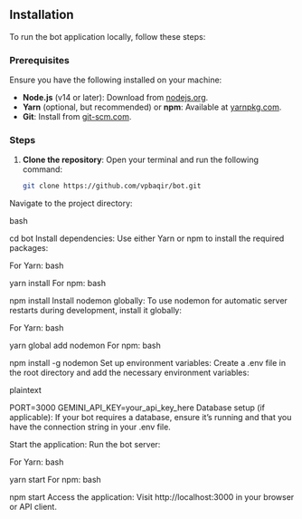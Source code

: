 ## Installation

To run the bot application locally, follow these steps:

### Prerequisites

Ensure you have the following installed on your machine:

- **Node.js** (v14 or later): Download from [nodejs.org](https://nodejs.org/).
- **Yarn** (optional, but recommended) or **npm**: Available at [yarnpkg.com](https://yarnpkg.com/).
- **Git**: Install from [git-scm.com](https://git-scm.com/).

### Steps

1. **Clone the repository**:
   Open your terminal and run the following command:
   ```bash
   git clone https://github.com/vpbaqir/bot.git
Navigate to the project directory:

bash
 
cd bot
Install dependencies: Use either Yarn or npm to install the required packages:

For Yarn:
bash
 
yarn install
For npm:
bash
 
npm install
Install nodemon globally: To use nodemon for automatic server restarts during development, install it globally:

For Yarn:
bash
 
yarn global add nodemon
For npm:
bash
 
npm install -g nodemon
Set up environment variables: Create a .env file in the root directory and add the necessary environment variables:

plaintext
 
PORT=3000
GEMINI_API_KEY=your_api_key_here
Database setup (if applicable): If your bot requires a database, ensure it’s running and that you have the connection string in your .env file.

Start the application: Run the bot server:

For Yarn:
bash
 
yarn start
For npm:
bash
 
npm start
Access the application: Visit http://localhost:3000 in your browser or API client.

